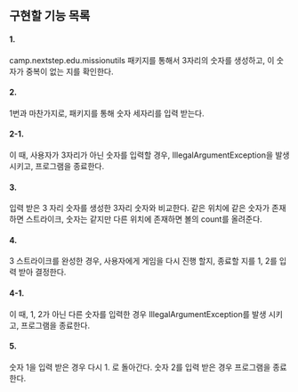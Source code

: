 ## 구현할 기능 목록

#### 1.
camp.nextstep.edu.missionutils 패키지를 통해서 3자리의 숫자를 생성하고, 이 숫자가 중복이 없는 지를 확인한다.

#### 2.
1번과 마찬가지로, 패키지를 통해 숫자 세자리를 입력 받는다.

#### 2-1.
이 때, 사용자가 3자리가 아닌 숫자를 입력할 경우, IllegalArgumentException을 발생 시키고, 프로그램을 종료한다.

#### 3.
입력 받은 3 자리 숫자를 생성한 3자리 숫자와 비교한다. 같은 위치에 같은 숫자가 존재하면 스트라이크, 숫자는 같지만 다른 위치에 존재하면 볼의 count를 올려준다.

#### 4.
3 스트라이크를 완성한 경우, 사용자에게 게임을 다시 진행 할지, 종료할 지를 1, 2를 입력 받아 결정한다.

#### 4-1.
이 때, 1, 2가 아닌 다른 숫자를 입력한 경우 IllegalArgumentException를 발생 시키고, 프로그램을 종료한다.

#### 5.
숫자 1을 입력 받은 경우 다시 1. 로 돌아간다. 숫자 2를 입력 받은 경우 프로그램을 종료한다.